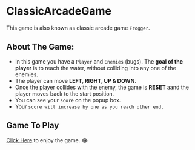 # ClassicArcadeGame
   This game is also known as classic arcade game `Frogger`. 

## About The Game:
 * In this game you have a `Player` and `Enemies` (bugs). The **goal of the player** is to reach the water, without colliding into any one of the enemies.
* The player can move **LEFT, RIGHT, UP & DOWN**.
* Once the player collides with the enemy, the game is **RESET** aand the player moves back to the start position.
* You can see your `score` on the popup box.
* Your `score will increase by one as you reach other end.`
## Game To Play 

[Click Here](https://abm9838.github.io/ClassicArcadeGame/index.html) to enjoy the game. :joy:


